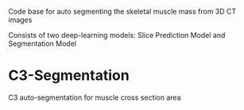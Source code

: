 Code base for auto segmenting the skeletal muscle mass from 3D CT images

Consists of two deep-learning models: Slice Prediction Model and Segmentation Model

# C3-Segmentation
C3 auto-segmentation for muscle cross section area
